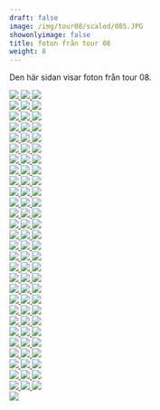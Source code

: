 ```yaml
---  
draft: false  
image: /img/tour08/scaled/085.JPG  
showonlyimage: false  
title: foton från tour 08  
weight: 8  
---
```


Den här sidan visar foton från tour 08.

<div class="col-md-8"> <div class="row">  
<a href="/img/tour08/scaled/001.JPG" data-toggle="lightbox"         data-gallery="example-gallery" class="col-sm-4">
<img src="/img/tour08/thumbs/001.JPG" class="img-fluid"> </a>  
<a href="/img/tour08/scaled/002.JPG" data-toggle="lightbox"         data-gallery="example-gallery" class="col-sm-4">
<img src="/img/tour08/thumbs/002.JPG" class="img-fluid"> </a>  
<a href="/img/tour08/scaled/003.JPG" data-toggle="lightbox"         data-gallery="example-gallery" class="col-sm-4">
<img src="/img/tour08/thumbs/003.JPG" class="img-fluid"> </a> </div>
<div class="row">  
<a href="/img/tour08/scaled/004.JPG" data-toggle="lightbox"         data-gallery="example-gallery" class="col-sm-4">
<img src="/img/tour08/thumbs/004.JPG" class="img-fluid"> </a>  
<a href="/img/tour08/scaled/005.JPG" data-toggle="lightbox"         data-gallery="example-gallery" class="col-sm-4">
<img src="/img/tour08/thumbs/005.JPG" class="img-fluid"> </a>  
<a href="/img/tour08/scaled/006.JPG" data-toggle="lightbox"         data-gallery="example-gallery" class="col-sm-4">
<img src="/img/tour08/thumbs/006.JPG" class="img-fluid"> </a> </div>
<div class="row">  
<a href="/img/tour08/scaled/007.JPG" data-toggle="lightbox"         data-gallery="example-gallery" class="col-sm-4">
<img src="/img/tour08/thumbs/007.JPG" class="img-fluid"> </a>  
<a href="/img/tour08/scaled/008.JPG" data-toggle="lightbox"         data-gallery="example-gallery" class="col-sm-4">
<img src="/img/tour08/thumbs/008.JPG" class="img-fluid"> </a>  
<a href="/img/tour08/scaled/009.JPG" data-toggle="lightbox"         data-gallery="example-gallery" class="col-sm-4">
<img src="/img/tour08/thumbs/009.JPG" class="img-fluid"> </a> </div>
<div class="row">  
<a href="/img/tour08/scaled/010.JPG" data-toggle="lightbox"         data-gallery="example-gallery" class="col-sm-4">
<img src="/img/tour08/thumbs/010.JPG" class="img-fluid"> </a>  
<a href="/img/tour08/scaled/011.JPG" data-toggle="lightbox"         data-gallery="example-gallery" class="col-sm-4">
<img src="/img/tour08/thumbs/011.JPG" class="img-fluid"> </a>  
<a href="/img/tour08/scaled/012.JPG" data-toggle="lightbox"         data-gallery="example-gallery" class="col-sm-4">
<img src="/img/tour08/thumbs/012.JPG" class="img-fluid"> </a> </div>
<div class="row">  
<a href="/img/tour08/scaled/013.JPG" data-toggle="lightbox"         data-gallery="example-gallery" class="col-sm-4">
<img src="/img/tour08/thumbs/013.JPG" class="img-fluid"> </a>  
<a href="/img/tour08/scaled/014.JPG" data-toggle="lightbox"         data-gallery="example-gallery" class="col-sm-4">
<img src="/img/tour08/thumbs/014.JPG" class="img-fluid"> </a>  
<a href="/img/tour08/scaled/015.JPG" data-toggle="lightbox"         data-gallery="example-gallery" class="col-sm-4">
<img src="/img/tour08/thumbs/015.JPG" class="img-fluid"> </a> </div>
<div class="row">  
<a href="/img/tour08/scaled/016.JPG" data-toggle="lightbox"         data-gallery="example-gallery" class="col-sm-4">
<img src="/img/tour08/thumbs/016.JPG" class="img-fluid"> </a>  
<a href="/img/tour08/scaled/017.JPG" data-toggle="lightbox"         data-gallery="example-gallery" class="col-sm-4">
<img src="/img/tour08/thumbs/017.JPG" class="img-fluid"> </a>  
<a href="/img/tour08/scaled/018.JPG" data-toggle="lightbox"         data-gallery="example-gallery" class="col-sm-4">
<img src="/img/tour08/thumbs/018.JPG" class="img-fluid"> </a> </div>
<div class="row">  
<a href="/img/tour08/scaled/019.JPG" data-toggle="lightbox"         data-gallery="example-gallery" class="col-sm-4">
<img src="/img/tour08/thumbs/019.JPG" class="img-fluid"> </a>  
<a href="/img/tour08/scaled/020.JPG" data-toggle="lightbox"         data-gallery="example-gallery" class="col-sm-4">
<img src="/img/tour08/thumbs/020.JPG" class="img-fluid"> </a>  
<a href="/img/tour08/scaled/021.JPG" data-toggle="lightbox"         data-gallery="example-gallery" class="col-sm-4">
<img src="/img/tour08/thumbs/021.JPG" class="img-fluid"> </a> </div>
<div class="row">  
<a href="/img/tour08/scaled/022.JPG" data-toggle="lightbox"         data-gallery="example-gallery" class="col-sm-4">
<img src="/img/tour08/thumbs/022.JPG" class="img-fluid"> </a>  
<a href="/img/tour08/scaled/023.JPG" data-toggle="lightbox"         data-gallery="example-gallery" class="col-sm-4">
<img src="/img/tour08/thumbs/023.JPG" class="img-fluid"> </a>  
<a href="/img/tour08/scaled/024.JPG" data-toggle="lightbox"         data-gallery="example-gallery" class="col-sm-4">
<img src="/img/tour08/thumbs/024.JPG" class="img-fluid"> </a> </div>
<div class="row">  
<a href="/img/tour08/scaled/025.JPG" data-toggle="lightbox"         data-gallery="example-gallery" class="col-sm-4">
<img src="/img/tour08/thumbs/025.JPG" class="img-fluid"> </a>  
<a href="/img/tour08/scaled/026.JPG" data-toggle="lightbox"         data-gallery="example-gallery" class="col-sm-4">
<img src="/img/tour08/thumbs/026.JPG" class="img-fluid"> </a>  
<a href="/img/tour08/scaled/027.JPG" data-toggle="lightbox"         data-gallery="example-gallery" class="col-sm-4">
<img src="/img/tour08/thumbs/027.JPG" class="img-fluid"> </a> </div>
<div class="row">  
<a href="/img/tour08/scaled/028.JPG" data-toggle="lightbox"         data-gallery="example-gallery" class="col-sm-4">
<img src="/img/tour08/thumbs/028.JPG" class="img-fluid"> </a>  
<a href="/img/tour08/scaled/029.JPG" data-toggle="lightbox"         data-gallery="example-gallery" class="col-sm-4">
<img src="/img/tour08/thumbs/029.JPG" class="img-fluid"> </a>  
<a href="/img/tour08/scaled/030.JPG" data-toggle="lightbox"         data-gallery="example-gallery" class="col-sm-4">
<img src="/img/tour08/thumbs/030.JPG" class="img-fluid"> </a> </div>
<div class="row">  
<a href="/img/tour08/scaled/031.JPG" data-toggle="lightbox"         data-gallery="example-gallery" class="col-sm-4">
<img src="/img/tour08/thumbs/031.JPG" class="img-fluid"> </a>  
<a href="/img/tour08/scaled/032.JPG" data-toggle="lightbox"         data-gallery="example-gallery" class="col-sm-4">
<img src="/img/tour08/thumbs/032.JPG" class="img-fluid"> </a>  
<a href="/img/tour08/scaled/033.JPG" data-toggle="lightbox"         data-gallery="example-gallery" class="col-sm-4">
<img src="/img/tour08/thumbs/033.JPG" class="img-fluid"> </a> </div>
<div class="row">  
<a href="/img/tour08/scaled/034.JPG" data-toggle="lightbox"         data-gallery="example-gallery" class="col-sm-4">
<img src="/img/tour08/thumbs/034.JPG" class="img-fluid"> </a>  
<a href="/img/tour08/scaled/035.JPG" data-toggle="lightbox"         data-gallery="example-gallery" class="col-sm-4">
<img src="/img/tour08/thumbs/035.JPG" class="img-fluid"> </a>  
<a href="/img/tour08/scaled/036.JPG" data-toggle="lightbox"         data-gallery="example-gallery" class="col-sm-4">
<img src="/img/tour08/thumbs/036.JPG" class="img-fluid"> </a> </div>
<div class="row">  
<a href="/img/tour08/scaled/037.JPG" data-toggle="lightbox"         data-gallery="example-gallery" class="col-sm-4">
<img src="/img/tour08/thumbs/037.JPG" class="img-fluid"> </a>  
<a href="/img/tour08/scaled/038.JPG" data-toggle="lightbox"         data-gallery="example-gallery" class="col-sm-4">
<img src="/img/tour08/thumbs/038.JPG" class="img-fluid"> </a>  
<a href="/img/tour08/scaled/039.JPG" data-toggle="lightbox"         data-gallery="example-gallery" class="col-sm-4">
<img src="/img/tour08/thumbs/039.JPG" class="img-fluid"> </a> </div>
<div class="row">  
<a href="/img/tour08/scaled/040.JPG" data-toggle="lightbox"         data-gallery="example-gallery" class="col-sm-4">
<img src="/img/tour08/thumbs/040.JPG" class="img-fluid"> </a>  
<a href="/img/tour08/scaled/041.JPG" data-toggle="lightbox"         data-gallery="example-gallery" class="col-sm-4">
<img src="/img/tour08/thumbs/041.JPG" class="img-fluid"> </a>  
<a href="/img/tour08/scaled/042.JPG" data-toggle="lightbox"         data-gallery="example-gallery" class="col-sm-4">
<img src="/img/tour08/thumbs/042.JPG" class="img-fluid"> </a> </div>
<div class="row">  
<a href="/img/tour08/scaled/043.JPG" data-toggle="lightbox"         data-gallery="example-gallery" class="col-sm-4">
<img src="/img/tour08/thumbs/043.JPG" class="img-fluid"> </a>  
<a href="/img/tour08/scaled/044.JPG" data-toggle="lightbox"         data-gallery="example-gallery" class="col-sm-4">
<img src="/img/tour08/thumbs/044.JPG" class="img-fluid"> </a>  
<a href="/img/tour08/scaled/045.JPG" data-toggle="lightbox"         data-gallery="example-gallery" class="col-sm-4">
<img src="/img/tour08/thumbs/045.JPG" class="img-fluid"> </a> </div>
<div class="row">  
<a href="/img/tour08/scaled/046.JPG" data-toggle="lightbox"         data-gallery="example-gallery" class="col-sm-4">
<img src="/img/tour08/thumbs/046.JPG" class="img-fluid"> </a>  
<a href="/img/tour08/scaled/047.JPG" data-toggle="lightbox"         data-gallery="example-gallery" class="col-sm-4">
<img src="/img/tour08/thumbs/047.JPG" class="img-fluid"> </a>  
<a href="/img/tour08/scaled/048.JPG" data-toggle="lightbox"         data-gallery="example-gallery" class="col-sm-4">
<img src="/img/tour08/thumbs/048.JPG" class="img-fluid"> </a> </div>
<div class="row">  
<a href="/img/tour08/scaled/049.JPG" data-toggle="lightbox"         data-gallery="example-gallery" class="col-sm-4">
<img src="/img/tour08/thumbs/049.JPG" class="img-fluid"> </a>  
<a href="/img/tour08/scaled/050.JPG" data-toggle="lightbox"         data-gallery="example-gallery" class="col-sm-4">
<img src="/img/tour08/thumbs/050.JPG" class="img-fluid"> </a>  
<a href="/img/tour08/scaled/051.JPG" data-toggle="lightbox"         data-gallery="example-gallery" class="col-sm-4">
<img src="/img/tour08/thumbs/051.JPG" class="img-fluid"> </a> </div>
<div class="row">  
<a href="/img/tour08/scaled/052.JPG" data-toggle="lightbox"         data-gallery="example-gallery" class="col-sm-4">
<img src="/img/tour08/thumbs/052.JPG" class="img-fluid"> </a>  
<a href="/img/tour08/scaled/053.JPG" data-toggle="lightbox"         data-gallery="example-gallery" class="col-sm-4">
<img src="/img/tour08/thumbs/053.JPG" class="img-fluid"> </a>  
<a href="/img/tour08/scaled/054.JPG" data-toggle="lightbox"         data-gallery="example-gallery" class="col-sm-4">
<img src="/img/tour08/thumbs/054.JPG" class="img-fluid"> </a> </div>
<div class="row">  
<a href="/img/tour08/scaled/055.JPG" data-toggle="lightbox"         data-gallery="example-gallery" class="col-sm-4">
<img src="/img/tour08/thumbs/055.JPG" class="img-fluid"> </a>  
<a href="/img/tour08/scaled/056.JPG" data-toggle="lightbox"         data-gallery="example-gallery" class="col-sm-4">
<img src="/img/tour08/thumbs/056.JPG" class="img-fluid"> </a>  
<a href="/img/tour08/scaled/057.JPG" data-toggle="lightbox"         data-gallery="example-gallery" class="col-sm-4">
<img src="/img/tour08/thumbs/057.JPG" class="img-fluid"> </a> </div>
<div class="row">  
<a href="/img/tour08/scaled/058.JPG" data-toggle="lightbox"         data-gallery="example-gallery" class="col-sm-4">
<img src="/img/tour08/thumbs/058.JPG" class="img-fluid"> </a>  
<a href="/img/tour08/scaled/059.JPG" data-toggle="lightbox"         data-gallery="example-gallery" class="col-sm-4">
<img src="/img/tour08/thumbs/059.JPG" class="img-fluid"> </a>  
<a href="/img/tour08/scaled/060.JPG" data-toggle="lightbox"         data-gallery="example-gallery" class="col-sm-4">
<img src="/img/tour08/thumbs/060.JPG" class="img-fluid"> </a> </div>
<div class="row">  
<a href="/img/tour08/scaled/061.JPG" data-toggle="lightbox"         data-gallery="example-gallery" class="col-sm-4">
<img src="/img/tour08/thumbs/061.JPG" class="img-fluid"> </a>  
<a href="/img/tour08/scaled/062.JPG" data-toggle="lightbox"         data-gallery="example-gallery" class="col-sm-4">
<img src="/img/tour08/thumbs/062.JPG" class="img-fluid"> </a>  
<a href="/img/tour08/scaled/063.JPG" data-toggle="lightbox"         data-gallery="example-gallery" class="col-sm-4">
<img src="/img/tour08/thumbs/063.JPG" class="img-fluid"> </a> </div>
<div class="row">  
<a href="/img/tour08/scaled/064.JPG" data-toggle="lightbox"         data-gallery="example-gallery" class="col-sm-4">
<img src="/img/tour08/thumbs/064.JPG" class="img-fluid"> </a>  
<a href="/img/tour08/scaled/065.JPG" data-toggle="lightbox"         data-gallery="example-gallery" class="col-sm-4">
<img src="/img/tour08/thumbs/065.JPG" class="img-fluid"> </a>  
<a href="/img/tour08/scaled/066.JPG" data-toggle="lightbox"         data-gallery="example-gallery" class="col-sm-4">
<img src="/img/tour08/thumbs/066.JPG" class="img-fluid"> </a> </div>
<div class="row">  
<a href="/img/tour08/scaled/067.JPG" data-toggle="lightbox"         data-gallery="example-gallery" class="col-sm-4">
<img src="/img/tour08/thumbs/067.JPG" class="img-fluid"> </a>  
<a href="/img/tour08/scaled/068.JPG" data-toggle="lightbox"         data-gallery="example-gallery" class="col-sm-4">
<img src="/img/tour08/thumbs/068.JPG" class="img-fluid"> </a>  
<a href="/img/tour08/scaled/069.JPG" data-toggle="lightbox"         data-gallery="example-gallery" class="col-sm-4">
<img src="/img/tour08/thumbs/069.JPG" class="img-fluid"> </a> </div>
<div class="row">  
<a href="/img/tour08/scaled/070.JPG" data-toggle="lightbox"         data-gallery="example-gallery" class="col-sm-4">
<img src="/img/tour08/thumbs/070.JPG" class="img-fluid"> </a>  
<a href="/img/tour08/scaled/071.JPG" data-toggle="lightbox"         data-gallery="example-gallery" class="col-sm-4">
<img src="/img/tour08/thumbs/071.JPG" class="img-fluid"> </a>  
<a href="/img/tour08/scaled/072.JPG" data-toggle="lightbox"         data-gallery="example-gallery" class="col-sm-4">
<img src="/img/tour08/thumbs/072.JPG" class="img-fluid"> </a> </div>
<div class="row">  
<a href="/img/tour08/scaled/073.JPG" data-toggle="lightbox"         data-gallery="example-gallery" class="col-sm-4">
<img src="/img/tour08/thumbs/073.JPG" class="img-fluid"> </a>  
<a href="/img/tour08/scaled/074.JPG" data-toggle="lightbox"         data-gallery="example-gallery" class="col-sm-4">
<img src="/img/tour08/thumbs/074.JPG" class="img-fluid"> </a>  
<a href="/img/tour08/scaled/075.JPG" data-toggle="lightbox"         data-gallery="example-gallery" class="col-sm-4">
<img src="/img/tour08/thumbs/075.JPG" class="img-fluid"> </a> </div>
<div class="row">  
<a href="/img/tour08/scaled/076.JPG" data-toggle="lightbox"         data-gallery="example-gallery" class="col-sm-4">
<img src="/img/tour08/thumbs/076.JPG" class="img-fluid"> </a>  
<a href="/img/tour08/scaled/077.JPG" data-toggle="lightbox"         data-gallery="example-gallery" class="col-sm-4">
<img src="/img/tour08/thumbs/077.JPG" class="img-fluid"> </a>  
<a href="/img/tour08/scaled/078.JPG" data-toggle="lightbox"         data-gallery="example-gallery" class="col-sm-4">
<img src="/img/tour08/thumbs/078.JPG" class="img-fluid"> </a> </div>
<div class="row">  
<a href="/img/tour08/scaled/079.JPG" data-toggle="lightbox"         data-gallery="example-gallery" class="col-sm-4">
<img src="/img/tour08/thumbs/079.JPG" class="img-fluid"> </a>  
<a href="/img/tour08/scaled/080.JPG" data-toggle="lightbox"         data-gallery="example-gallery" class="col-sm-4">
<img src="/img/tour08/thumbs/080.JPG" class="img-fluid"> </a>  
<a href="/img/tour08/scaled/081.JPG" data-toggle="lightbox"         data-gallery="example-gallery" class="col-sm-4">
<img src="/img/tour08/thumbs/081.JPG" class="img-fluid"> </a> </div>
<div class="row">  
<a href="/img/tour08/scaled/082.JPG" data-toggle="lightbox"         data-gallery="example-gallery" class="col-sm-4">
<img src="/img/tour08/thumbs/082.JPG" class="img-fluid"> </a>  
<a href="/img/tour08/scaled/083.JPG" data-toggle="lightbox"         data-gallery="example-gallery" class="col-sm-4">
<img src="/img/tour08/thumbs/083.JPG" class="img-fluid"> </a>  
<a href="/img/tour08/scaled/084.JPG" data-toggle="lightbox"         data-gallery="example-gallery" class="col-sm-4">
<img src="/img/tour08/thumbs/084.JPG" class="img-fluid"> </a> </div>
<div class="row">  
<a href="/img/tour08/scaled/085.JPG" data-toggle="lightbox"         data-gallery="example-gallery" class="col-sm-4">
<img src="/img/tour08/thumbs/085.JPG" class="img-fluid"> </a> </div>
</div>
